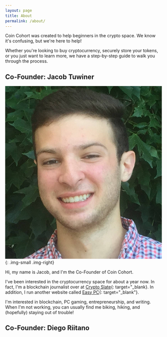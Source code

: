 ```yaml
---
layout: page
title: About
permalink: /about/
---
```


Coin Cohort was created to help beginners in the crypto space. We know it's confusing, but we're here to help! 

Whether you're looking to buy cryptocurrency, securely store your tokens, or you just want to learn more, we have a step-by-step guide to walk you through the process. 

## Co-Founder: Jacob Tuwiner
![Jacob Headshot](/img/profile/close.jpg){: .img-small .img-right}

Hi, my name is Jacob, and I'm the Co-Founder of Coin Cohort. 

I've been interested in the cryptocurrency space for about a year now. In fact, I'm a blockchain journalist over at [Crypto Slate](https://cryptoslate.com/){: target="_blank}. In addition, I run another website called [Easy PC](https://www.easypc.io/){: target="_blank"}. 

I'm interested in blockchain, PC gaming, entrepreneurship, and writing. When I'm not working, you can usually find me biking, hiking, and (hopefully) staying out of trouble! 

## Co-Founder: Diego Riitano 

